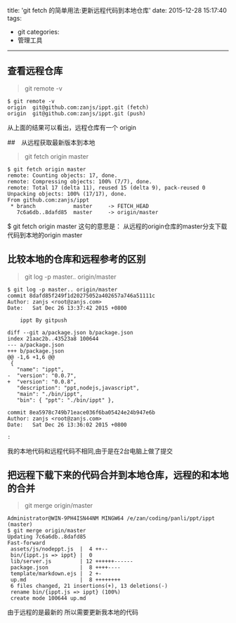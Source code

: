 title: 'git fetch 的简单用法:更新远程代码到本地仓库'
date: 2015-12-28 15:17:40
tags:
  - git
categories:
  - 管理工具 
---

## 查看远程仓库 

>git remote -v

```
$ git remote -v
origin  git@github.com:zanjs/ippt.git (fetch)
origin  git@github.com:zanjs/ippt.git (push)

```


从上面的结果可以看出，远程仓库有一个 origin


##　从远程获取最新版本到本地

>git fetch origin master

```
$ git fetch origin master
remote: Counting objects: 17, done.
remote: Compressing objects: 100% (7/7), done.
remote: Total 17 (delta 11), reused 15 (delta 9), pack-reused 0
Unpacking objects: 100% (17/17), done.
From github.com:zanjs/ippt
 * branch            master     -> FETCH_HEAD
   7c6a6db..8dafd85  master     -> origin/master

```


$ git fetch origin master 这句的意思是：
从远程的origin仓库的master分支下载代码到本地的origin master


## 比较本地的仓库和远程参考的区别 

>git log -p master.. origin/master


```
$ git log -p master.. origin/master
commit 8dafd85f249f1d20275052a402657a746a51111c
Author: zanjs <root@zanjs.com>
Date:   Sat Dec 26 13:37:42 2015 +0800

    ippt By gitpush

diff --git a/package.json b/package.json
index 21aac2b..43523a8 100644
--- a/package.json
+++ b/package.json
@@ -1,6 +1,6 @@
 {
   "name": "ippt",
-  "version": "0.0.7",
+  "version": "0.0.8",
   "description": "ppt,nodejs,javascript",
   "main": "./bin/ippt",
   "bin": { "ppt": "./bin/ippt" },

commit 8ea5978c749b71eace036f6ba05424e24b947e6b
Author: zanjs <root@zanjs.com>
Date:   Sat Dec 26 13:36:02 2015 +0800

:
```

我的本地代码和远程代码不相同,由于是在2台电脑上做了提交

## 把远程下载下来的代码合并到本地仓库，远程的和本地的合并

>git merge origin/master

```
Administrator@WIN-9PH4ISN44NM MINGW64 /e/zan/coding/panli/ppt/ippt (master)
$ git merge origin/master
Updating 7c6a6db..8dafd85
Fast-forward
 assets/js/nodeppt.js  |  4 ++--
 bin/{ippt.js => ippt} |  0
 lib/server.js         | 12 ++++++------
 package.json          |  8 ++++----
 template/markdown.ejs |  2 +-
 up.md                 |  8 ++++++++
 6 files changed, 21 insertions(+), 13 deletions(-)
 rename bin/{ippt.js => ippt} (100%)
 create mode 100644 up.md

```
由于远程的是最新的 所以需要更新我本地的代码

